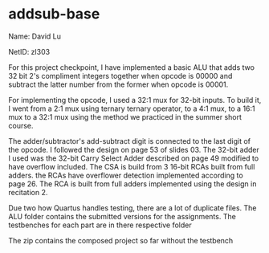 # addsub-base
Name: David Lu

NetID: zl303

For this project checkpoint, I have implemented a basic ALU that adds two 32 bit 2's compliment integers together when opcode is  00000 and subtract the latter number from the former when opcode is 00001.

For implementing the opcode, I used a 32:1 mux for 32-bit inputs. To build it, I went from a 2:1 mux using ternary ternary operator, to a 4:1 mux, to a 16:1 mux to a 32:1 mux using the method we practiced in the summer short course.

The adder/subtractor's add-subtract digit is connected to the last digit of the opcode. I followed the design on page 53 of slides 03. The 32-bit adder I used was the 32-bit Carry Select Adder described on page 49 modified to have overflow included. The CSA is build from 3 16-bit RCAs built from full adders. the RCAs have overflower detection implemented according to page 26. The RCA is built from full adders implemented using the design in recitation 2. 

Due two how Quartus handles testing, there are a lot of duplicate files. The ALU folder contains the submitted versions for the assignments. The testbenches for each part are in there respective folder

The zip contains the composed project so far without the testbench
